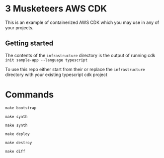 # 3 Musketeers AWS CDK
This is an example of containerized AWS CDK which you may use in any of your projects. 

## Getting started
The contents of the `infrastructure` directory is the output of running cdk `init sample-app --language typescript`

To use this repo either start from their or replace the `infrastructure` directory with your existing typescript cdk project


# Commands
`make bootstrap`

`make synth`

`make synth`

`make deploy`

`make destroy`

`make diff`